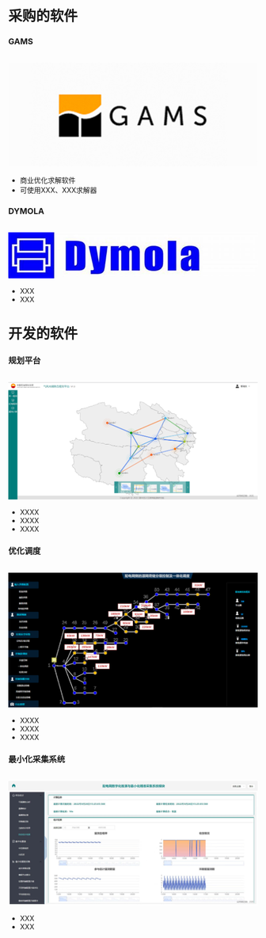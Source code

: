 


采购的软件
======


### GAMS

<br/><img src='/images/123.png'> 
* 商业优化求解软件
* 可使用XXX、XXX求解器


### DYMOLA

<br/><img src='/images/dymola.png'> 
* XXX
* XXX






开发的软件
======

### 规划平台

  <br/><img src='/images/规划.png'>
* XXXX
* XXXX
* XXXX


### 优化调度

  <br/><img src='/images/优化调度.png'>
* XXXX
* XXXX
* XXXX

### 最小化采集系统

<br/><img src='/images/最小化采集.jpg'> 
* XXX
* XXX

